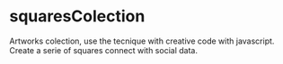 # squaresColection
Artworks colection, use the tecnique with creative code with javascript. Create a serie of squares connect with social data.
